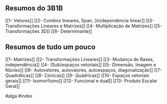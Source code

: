 ## Resumos do 3B1B
[[1- Vetores]]
[[2- Combos lineares, Span, (in)dependencia linear]]
[[3- Transformações Lineares e Matrizes]]
[[4- Multiplicação de Matrizes]]
[[5- Transformações 3D]]
[[6-  Determinante]]

## Resumos de tudo um pouco
[[1- Matrizes]]
[[2- Transformações Lineares]]
[[3- Mudança de Bases, independência]]
[[4- (Sub)espaços vetoriais]]
[[5- Dimensão, Imagem e Núcleo]]
[[6- Autovetores, autovalores, autoespaços, diagonalização]]
[[7- Quadráticas]]
[[8- Cónicas]]
[[9- Quádricas]]
[[10- Espaços vetoriais gerais]]
[[11- Isomorfismo]]
[[12- Funcional e dual]]
[[13- Produto Escalar Geral]]

#alga #index 
